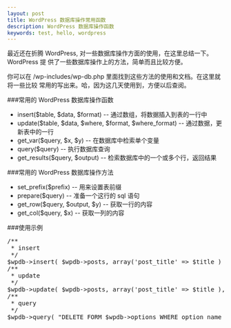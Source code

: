 ```yaml
---
layout: post
title: WordPress 数据库操作常用函数
description: WordPress 数据库操作函数
keywords: test, hello, wordpress
---
```

最近还在折腾 WordPress, 对一些数据库操作方面的使用，在这里总结一下。WordPress 提
供了一些数据库操作上的方法，简单而且比较方便。

你可以在 /wp-includes/wp-db.php 里面找到这些方法的使用和文档。在这里就将一些比较
常用的写出来。哈，因为这几天使用到，方便以后查阅。

###常用的 WordPress 数据库操作函数

* insert($table, $data, $format) -- 通过数组，将数据插入到表的一行中
* update($table, $data, $where, $format, $where_format) -- 通过数据，更新表中的一行
* get_var($query, $x, $y) -- 在数据库中检索单个变量
* query($query) -- 执行数据库查询
* get_results($query, $output) -- 检索数据库中的一个或多个行，返回结果

###常用的 WordPress 数据库操作方法

* set_prefix($prefix) -- 用来设置表前缀
* prepare($query) -- 准备一个这行的 sql 语句
* get_row($query, $output, $y) -- 获取一行的内容
* get_col($query, $x) -- 获取一列的内容

###使用示例
<pre class="js" name="colorcode">
/**
 * insert
 */
$wpdb->insert( $wpdb->posts, array('post_title' => $title ) );
/**
 * update
 */
$wpdb->update( $wpdb->posts, array('post_title' => $title ), array( 'ID' => $id) );
/**
 * query
 */
$wpdb->query( "DELETE FORM $wpdb->options WHERE option_name = '$name'" );
</pre>
